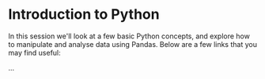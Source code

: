# Introduction to Python

In this session we'll look at a few basic Python concepts, and explore how to manipulate and analyse data using Pandas. Below are a few links that you may find useful:

...


